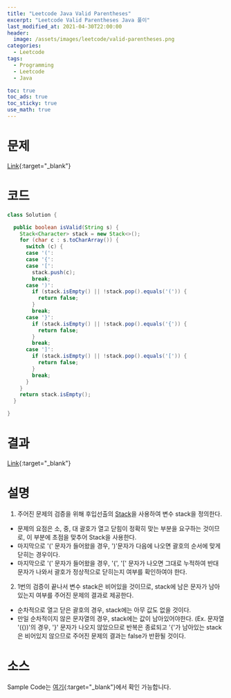 ```yaml
---
title: "Leetcode Java Valid Parentheses"
excerpt: "Leetcode Valid Parentheses Java 풀이"
last_modified_at: 2021-04-30T22:00:00
header:
  image: /assets/images/leetcode/valid-parentheses.png
categories:
  - Leetcode
tags:
  - Programming
  - Leetcode
  - Java

toc: true
toc_ads: true
toc_sticky: true
use_math: true
---
```

# 문제
[Link](https://leetcode.com/problems/valid-parentheses/){:target="_blank"}

# 코드
```java
class Solution {

  public boolean isValid(String s) {
    Stack<Character> stack = new Stack<>();
    for (char c : s.toCharArray()) {
      switch (c) {
      case '(':
      case '{':
      case '[':
        stack.push(c);
        break;
      case ')':
        if (stack.isEmpty() || !stack.pop().equals('(')) {
          return false;
        }
        break;
      case '}':
        if (stack.isEmpty() || !stack.pop().equals('{')) {
          return false;
        }
        break;
      case ']':
        if (stack.isEmpty() || !stack.pop().equals('[')) {
          return false;
        }
        break;
      }
    }
    return stack.isEmpty();
  }

}
```

# 결과
[Link](https://leetcode.com/submissions/detail/487044545/){:target="_blank"}

# 설명
1. 주어진 문제의 검증을 위해 후입선출의 [Stack](https://docs.oracle.com/javase/8/docs/api/java/util/Stack.html)을 사용하여 변수 stack을 정의한다.
  - 문제의 요점은 소, 중, 대 괄호가 열고 닫힘이 정확히 맞는 부분을 요구하는 것이므로, 이 부분에 초점을 맞추어 Stack을 사용한다.
  - 마지막으로 '(' 문자가 들어왔을 경우, ')'문자가 다음에 나오면 괄호의 순서에 맞게 닫히는 경우이다.
  - 마지막으로 '(' 문자가 들어왔을 경우, '{', '[' 문자가 나오면 그대로 누적하여 반대 문자가 나와서 괄호가 정상적으로 닫히는지 여부를 확인하여야 한다.

2. 1번의 검증이 끝나서 변수 stack은 비어있을 것이므로, stack에 남은 문자가 남아있는지 여부를 주어진 문제의 결과로 제공한다.
  - 순차적으로 열고 닫은 괄호의 경우, stack에는 아무 값도 없을 것이다.
  - 만일 순차적이지 않은 문자열의 경우, stack에는 값이 남아있어야한다. (Ex. 문자열 '({))'의 경우, '}' 문자가 나오지 않았으므로 반복은 종료되고 '{'가 남아있는 stack은 비어있지 않으므로 주어진 문제의 결과는 false가 반환될 것이다.


# 소스
Sample Code는 [여기](https://github.com/GracefulSoul/leetcode/blob/master/src/main/java/gracefulsoul/problems/ValidParentheses.java){:target="_blank"}에서 확인 가능합니다.